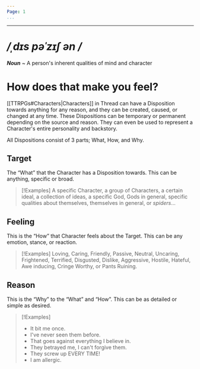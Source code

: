 ```yaml
---
Page: 1
...
```

---
# */ˌdɪs pəˈzɪʃ ən /*
***Noun*** ~ A person's inherent qualities of mind and character
# How does that make you feel?
[[TTRPGs#Characters|Characters]] in Thread can have a Disposition towards anything for any reason, and they can be created, caused, or changed at any time. These Dispositions can be temporary or permanent depending on the source and reason. They can even be used to represent a Character's entire personality and backstory.

All Dispositions consist of 3 parts; What, How, and Why.
## Target
The “What” that the Character has a Disposition towards. This can be anything, specific or broad. 
>[!Examples]
>A specific Character, a group of Characters, a certain ideal, a collection of ideas, a specific God, Gods in general, specific qualities about themselves, themselves in general, or *spiders*...
## Feeling
This is the “How” that Character feels about the Target. This can be any emotion, stance, or reaction.
>[!Examples]
>Loving, Caring, Friendly, Passive, Neutral, Uncaring, Frightened, Terrified, Disgusted, Dislike, Aggressive, Hostile, Hateful, Awe inducing, Cringe Worthy, or Pants Ruining.
## Reason
This is the “Why” to the “What” and “How”. This can be as detailed or simple as desired.
>[!Examples]
>- It bit me once.
>- I've never seen them before.
>- That goes against everything I believe in.
>- They betrayed me, I can't forgive them.
>- They screw up EVERY TIME!
>- I am allergic.